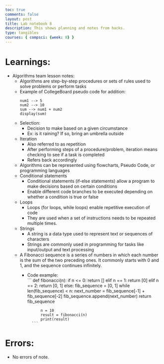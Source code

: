 ```yaml
---
toc: true
comments: false
layout: post
title: Lab notebook 8
description: This shows planning and notes from hacks.
type: tangibles
courses: { compsci: {week: 8} }
---
```


# Learnings:
- Algorithms team lesson notes:
    - Algorithms are step-by-step procedures or sets of rules used to solve problems or perform tasks
    - Example of CollegeBoard pseudo code for addition:
        ```
        num1 --> 5
        num2 --> 10
        sum --> num1 + num2
        display(sum)
        ```
    - Selection:
        - Decision to make based on a given circumstance
        - Ex: is it raining? If so, bring an umbrella outside
    - Iteration
        - Also referred to as repetition
        - After performing steps of a procedure/problem, iteration means checking to see if a task is completed
        - Refers back accordingly
    - Algorithms can be represented using flowcharts, Pseudo Code, or programming languages
    - Conditional statements
        - Conditional statements (if-else statements) allow a program to make decisions based on certain conditions
        - Enable different code branches to be executed depending on whether a condition is true or false
    - Loops
        - Loops (for loops, while loops) enable repetitive execution of code
        - They are used when a set of instructions needs to be repeated multiple times.
    - Strings
        - A string is a data type used to represent text or sequences of characters
        - Strings are commonly used in programming for tasks like input/output and text processing
    - A Fibonacci sequence is a series of numbers in which each number is the sum of the two preceding ones. It commonly starts with 0 and 1, and the sequence continues infinitely.
        - Code example:  
                ```
                def fibonacci(n):
                if n <= 0:
                    return []
                elif n == 1:
                    return [0]
                elif n == 2:
                    return [0, 1]
                else:
                    fib_sequence = [0, 1]
                    while len(fib_sequence) < n:
                        next_number = fib_sequence[-1] + fib_sequence[-2]
                        fib_sequence.append(next_number)
                    return fib_sequence

                    n = 10
                    result = fibonacci(n)
                    print(result)
                ```

# Errors:
- No errors of note.